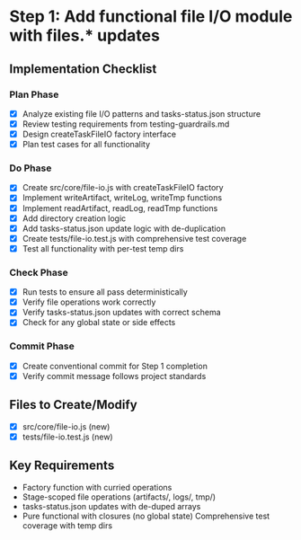 # Step 1: Add functional file I/O module with files.\* updates

## Implementation Checklist

### Plan Phase

- [x] Analyze existing file I/O patterns and tasks-status.json structure
- [x] Review testing requirements from testing-guardrails.md
- [x] Design createTaskFileIO factory interface
- [x] Plan test cases for all functionality

### Do Phase

- [x] Create src/core/file-io.js with createTaskFileIO factory
- [x] Implement writeArtifact, writeLog, writeTmp functions
- [x] Implement readArtifact, readLog, readTmp functions
- [x] Add directory creation logic
- [x] Add tasks-status.json update logic with de-duplication
- [x] Create tests/file-io.test.js with comprehensive test coverage
- [x] Test all functionality with per-test temp dirs

### Check Phase

- [x] Run tests to ensure all pass deterministically
- [x] Verify file operations work correctly
- [x] Verify tasks-status.json updates with correct schema
- [x] Check for any global state or side effects

### Commit Phase

- [x] Create conventional commit for Step 1 completion
- [x] Verify commit message follows project standards

## Files to Create/Modify

- [x] src/core/file-io.js (new)
- [x] tests/file-io.test.js (new)

## Key Requirements

- Factory function with curried operations
- Stage-scoped file operations (artifacts/, logs/, tmp/)
- tasks-status.json updates with de-duped arrays
- Pure functional with closures (no global state)
  Comprehensive test coverage with temp dirs
